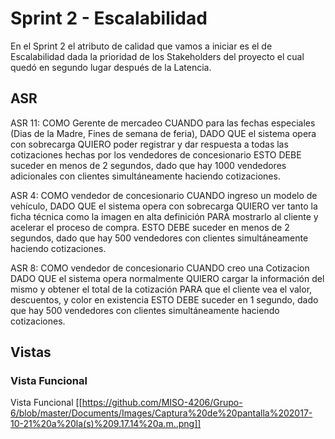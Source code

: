 # Sprint 2 - Escalabilidad

En el Sprint 2 el atributo de calidad que vamos a iniciar es el de Escalabilidad dada la prioridad de los Stakeholders del proyecto el cual quedó en segundo lugar después de la Latencia.

## ASR

ASR 11: COMO Gerente de mercadeo CUANDO para las fechas especiales (Dias de la Madre, Fines de semana de feria), DADO QUE el sistema opera con sobrecarga QUIERO poder registrar y dar respuesta a todas las cotizaciones hechas por los vendedores de concesionario ESTO DEBE suceder en menos de 2 segundos, dado que hay 1000 vendedores adicionales con clientes simultáneamente haciendo cotizaciones. 


ASR 4: COMO vendedor de concesionario CUANDO ingreso un modelo de vehículo, DADO QUE el sistema opera con sobrecarga QUIERO ver tanto la ficha técnica como la imagen en alta definición PARA mostrarlo al cliente y acelerar el proceso de compra. ESTO DEBE suceder en menos de 2 segundos, dado que hay 500 vendedores con clientes simultáneamente haciendo cotizaciones. 

ASR 8: COMO vendedor de concesionario CUANDO creo una Cotizacion DADO QUE el sistema opera normalmente QUIERO cargar la información del mismo y obtener el total de la cotización PARA que el cliente vea el valor, descuentos, y color en existencia ESTO DEBE suceder en 1 segundo, dado que hay 500 vendedores con clientes simultáneamente haciendo cotizaciones. 

## Vistas

### Vista Funcional

Vista Funcional
[[https://github.com/MISO-4206/Grupo-6/blob/master/Documents/Images/Captura%20de%20pantalla%202017-10-21%20a%20la(s)%209.17.14%20a.m..png]]




